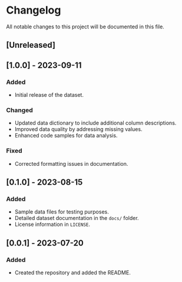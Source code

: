 # Changelog

All notable changes to this project will be documented in this file.

## [Unreleased]

## [1.0.0] - 2023-09-11
### Added
- Initial release of the dataset.

### Changed
- Updated data dictionary to include additional column descriptions.
- Improved data quality by addressing missing values.
- Enhanced code samples for data analysis.

### Fixed
- Corrected formatting issues in documentation.

## [0.1.0] - 2023-08-15
### Added
- Sample data files for testing purposes.
- Detailed dataset documentation in the `docs/` folder.
- License information in `LICENSE`.

## [0.0.1] - 2023-07-20
### Added
- Created the repository and added the README.

